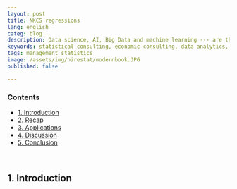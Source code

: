 ```yaml
---
layout: post
title: NKCS regressions
lang: english
categ: blog
description: Data science, AI, Big Data and machine learning --- are the temporary buzzwords, while statistical analysis was, is, and will be the source of the best knowledge and breakthroughs related to data. 
keywords: statistical consulting, economic consulting, data analytics, econometrics
tags: management statistics
image: /assets/img/hirestat/modernbook.JPG
published: false

---
```


### Contents
<ul class="index">
<li><a href="#intro">1. Introduction</a></li>
<li><a href="#recap">2. Recap</a></li>
<li><a href="#applications">3. Applications</a></li>
<li><a href="#discussion">4. Discussion</a></li>
<li><a href="#conclusion">5. Conclusion</a></li>
</ul>


<a name="intro"></a><br>
## 1. Introduction

